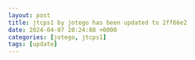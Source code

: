 ```yaml
---
layout: post
title: jtcps1 by jotego has been updated to 2ff66e2
date: 2024-04-07 20:24:08 +0000
categories: [jotego, jtcps1]
tags: [update]
---
```


